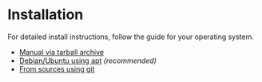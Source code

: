 # Installation

For detailed install instructions, follow the guide for your operating system.

* [Manual via tarball archive](tarball.html)
* [Debian/Ubuntu using apt](apt-package.html) *(recommended)*
* [From sources using git](source.html)